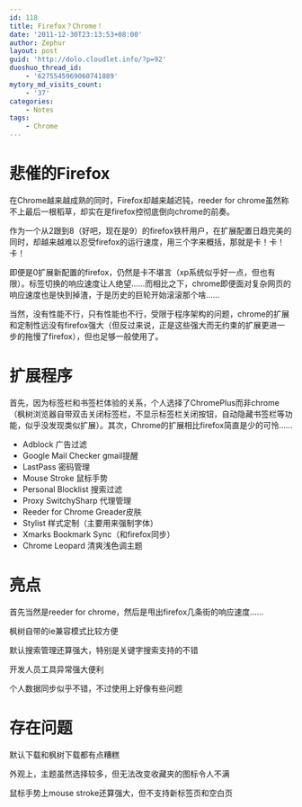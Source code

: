```yaml
---
id: 118
title: Firefox？Chrome！
date: '2011-12-30T23:13:53+08:00'
author: Zephur
layout: post
guid: 'http://dolo.cloudlet.info/?p=92'
duoshuo_thread_id:
    - '6275545969060741889'
mytory_md_visits_count:
    - '37'
categories:
    - Notes
tags:
    - Chrome
---
```


# 悲催的Firefox

在Chrome越来越成熟的同时，Firefox却越来越迟钝，reeder for chrome虽然称不上最后一根稻草，却实在是firefox控彻底倒向chrome的前奏。

作为一个从2跟到8（好吧，现在是9）的firefox铁杆用户，在扩展配置日趋完美的同时，却越来越难以忍受firefox的运行速度，用三个字来概括，那就是卡！卡！卡！

<!-- more -->

即便是0扩展新配置的firefox，仍然是卡不堪言（xp系统似乎好一点，但也有限）。标签切换的响应速度让人绝望……而相比之下，chrome即便面对复杂网页的响应速度也是快到掉渣，于是历史的巨轮开始滚滚那个啥……

当然，没有性能不行，只有性能也不行，受限于程序架构的问题，chrome的扩展和定制性远没有firefox强大（但反过来说，正是这些强大而无约束的扩展更进一步的拖慢了firefox），但也足够一般使用了。

# 扩展程序

首先，因为标签栏和书签栏体验的关系，个人选择了ChromePlus而非chrome（枫树浏览器自带双击关闭标签栏，不显示标签栏关闭按钮，自动隐藏书签栏等功能，似乎没发现类似扩展）。其次，Chrome的扩展相比firefox简直是少的可怜……

- Adblock 广告过滤
- Google Mail Checker gmail提醒
- LastPass 密码管理
- Mouse Stroke 鼠标手势
- Personal Blocklist 搜索过滤
- Proxy SwitchySharp 代理管理
- Reeder for Chrome Greader皮肤
- Stylist 样式定制（主要用来强制字体）
- Xmarks Bookmark Sync（和firefox同步）
- Chrome Leopard 清爽浅色调主题

# 亮点

首先当然是reeder for chrome，然后是甩出firefox几条街的响应速度……

枫树自带的ie兼容模式比较方便

默认搜索管理还算强大，特别是关键字搜索支持的不错

开发人员工具异常强大便利

个人数据同步似乎不错，不过使用上好像有些问题

# 存在问题

默认下载和枫树下载都有点糟糕

外观上，主题虽然选择较多，但无法改变收藏夹的图标令人不满

鼠标手势上mouse stroke还算强大，但不支持新标签页和空白页